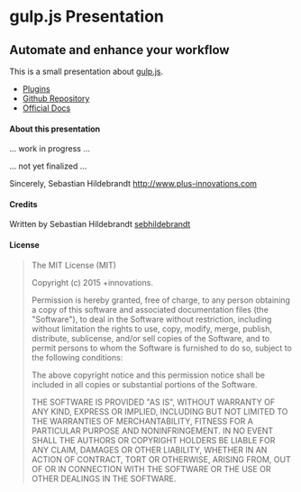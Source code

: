 # gulp.js Presentation

## Automate and enhance your workflow

This is a small presentation about [gulp.js](http://gulpjs.com). 

- [Plugins](http://gulpjs.com/plugins/)
- [Github Repository](https://github.com/gulpjs/gulp)
- [Official Docs](https://github.com/gulpjs/gulp/blob/master/docs/getting-started.md)


#### About this presentation

... work in progress ...

... not yet finalized ...

Sincerely,
Sebastian Hildebrandt
http://www.plus-innovations.com

#### Credits

Written by Sebastian Hildebrandt [sebhildebrandt](https://github.com/sebhildebrandt)

#### License

>The MIT License (MIT)
>
>Copyright (c) 2015 +innovations.
>
>Permission is hereby granted, free of charge, to any person obtaining a copy
>of this software and associated documentation files (the "Software"), to deal
>in the Software without restriction, including without limitation the rights
>to use, copy, modify, merge, publish, distribute, sublicense, and/or sell
>copies of the Software, and to permit persons to whom the Software is
>furnished to do so, subject to the following conditions:
>
>The above copyright notice and this permission notice shall be included in
>all copies or substantial portions of the Software.
>
>THE SOFTWARE IS PROVIDED "AS IS", WITHOUT WARRANTY OF ANY KIND, EXPRESS OR
>IMPLIED, INCLUDING BUT NOT LIMITED TO THE WARRANTIES OF MERCHANTABILITY,
>FITNESS FOR A PARTICULAR PURPOSE AND NONINFRINGEMENT. IN NO EVENT SHALL THE
>AUTHORS OR COPYRIGHT HOLDERS BE LIABLE FOR ANY CLAIM, DAMAGES OR OTHER
>LIABILITY, WHETHER IN AN ACTION OF CONTRACT, TORT OR OTHERWISE, ARISING FROM,
>OUT OF OR IN CONNECTION WITH THE SOFTWARE OR THE USE OR OTHER DEALINGS IN
>THE SOFTWARE.
